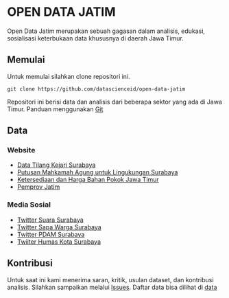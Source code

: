 # OPEN DATA JATIM

Open Data Jatim merupakan sebuah gagasan dalam analisis, edukasi, sosialisasi keterbukaan data khususnya di daerah Jawa Timur.

## Memulai
Untuk memulai silahkan clone repositori ini.
```
git clone https://github.com/datascienceid/open-data-jatim
```
Repositori ini berisi data dan analisis dari beberapa sektor yang ada di 
Jawa Timur. Panduan menggunakan [Git]('https://github.com/datascienceid/README')

## Data
### Website
- [Data Tilang Kejari Surabaya](http://www.kejari-surabaya.go.id/index.php/info-perkara/info-tilang) 
- [Putusan Mahkamah Agung untuk Lingukungan Surabaya](https://putusan.mahkamahagung.go.id/pengadilan/pn-surabaya/)
- [Ketersediaan dan Harga Bahan Pokok Jawa Timur](http://siskaperbapo.com/home)
- [Pemprov Jatim](http://www.jatimprov.go.id)
### Media Sosial
- [Twitter Suara Surabaya](https://twitter.com/e100ss)
- [Twitter Sapa Warga Surabaya](https://twitter.com/SapawargaSby)
- [Twitter PDAM Surabaya](https://twitter.com/PDAMSurabaya)
- [Twiiter Humas Kota Surabaya](https://twitter.com/BanggaSurabaya)


## Kontribusi
Untuk saat ini kami menerima saran, kritik, usulan dataset, dan kontribusi analisis. Silahkan sampaikan melalui
[Issues](https://github.com/datascienceid/open-data-jatim/issues). Daftar data bisa dilihat di [data](https://github.com/datascienceid/open-data-jatim#data) 

